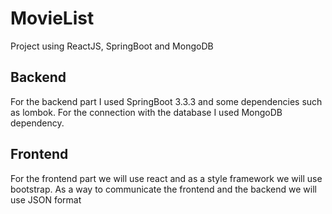 # MovieList

Project using ReactJS, SpringBoot and MongoDB

## Backend

For the backend part I used SpringBoot 3.3.3 and some dependencies such as lombok. For the connection with the database I used MongoDB dependency.

## Frontend

For the frontend part we will use react and as a style framework we will use bootstrap. As a way to communicate the frontend and the backend we will use JSON format
